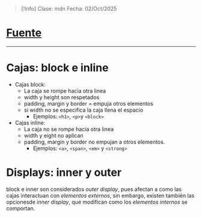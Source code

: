 >[!Info]
>Clase: mdn
>Fecha: 02/Oct/2025
# [Fuente](https://developer.mozilla.org/en-US/docs/Learn_web_development/Core/Styling_basics/Box_model)
---
# Cajas: block e inline
- Cajas block:
	- La caja se rompe hacia otra linea
	- width y height son respetados
	- padding, margin y border = empuja otros elementos
	- si width no se especifica la caja llena el espacio
		- Ejemplos: `<h1>`, `<p>`y `<block>`
- Cajas inline:
	- La caja no se rompe hacia otra linea
	- width y eight no aplican
	- padding, margin y border no empujan a otros elementos.
		- Ejemplos: `<a>`, `<span>`, `<em>` y `<strong>`
# Displays: inner y outer
block e inner son considerados *outer display*, pues afectan a como las cajas interactuan con *elementos externos*, sin embargo, existen también las opcionesde *inner display*, que modifican como los *elementos internos* se comportan.
